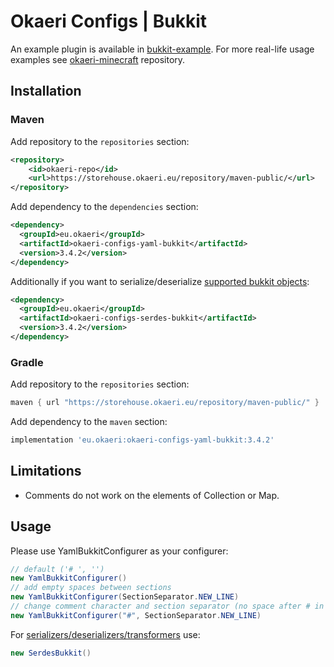 # Okaeri Configs | Bukkit

An example plugin is available in [bukkit-example](https://github.com/OkaeriPoland/okaeri-configs/tree/master/yaml-bukkit-example).
For more real-life usage examples see [okaeri-minecraft](https://github.com/OkaeriPoland/okaeri-minecraft) repository.

## Installation
### Maven
Add repository to the `repositories` section:
```xml
<repository>
    <id>okaeri-repo</id>
    <url>https://storehouse.okaeri.eu/repository/maven-public/</url>
</repository>
```
Add dependency to the `dependencies` section:
```xml
<dependency>
  <groupId>eu.okaeri</groupId>
  <artifactId>okaeri-configs-yaml-bukkit</artifactId>
  <version>3.4.2</version>
</dependency>
```
Additionally if you want to serialize/deserialize [supported bukkit objects](https://github.com/OkaeriPoland/okaeri-configs/tree/master/serdes-bukkit):
```xml
<dependency>
  <groupId>eu.okaeri</groupId>
  <artifactId>okaeri-configs-serdes-bukkit</artifactId>
  <version>3.4.2</version>
</dependency>
```
### Gradle
Add repository to the `repositories` section:
```groovy
maven { url "https://storehouse.okaeri.eu/repository/maven-public/" }
```
Add dependency to the `maven` section:
```groovy
implementation 'eu.okaeri:okaeri-configs-yaml-bukkit:3.4.2'
```

## Limitations
- Comments do not work on the elements of Collection or Map.

## Usage

Please use YamlBukkitConfigurer as your configurer:
```java
// default ('# ', '')
new YamlBukkitConfigurer()
// add empty spaces between sections
new YamlBukkitConfigurer(SectionSeparator.NEW_LINE)
// change comment character and section separator (no space after # in comments, empty newlines)
new YamlBukkitConfigurer("#", SectionSeparator.NEW_LINE)
```
For [serializers/deserializers/transformers](https://github.com/OkaeriPoland/okaeri-configs/tree/master/serdes-bukkit) use:
```java
new SerdesBukkit()
```
